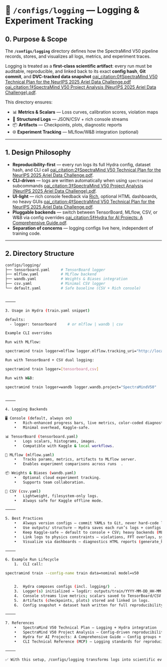# 📝 `/configs/logging` — Logging & Experiment Tracking

## 0. Purpose & Scope

The **`/configs/logging`** directory defines how the SpectraMind V50 pipeline records, stores, and visualizes all logs, metrics, and experiment traces.  

Logging is treated as a **first-class scientific artifact**: every run must be auditable, reproducible, and linked back to its exact **config hash**, **Git commit**, and **DVC-tracked data snapshot** [oai_citation:0‡SpectraMind V50 Technical Plan for the NeurIPS 2025 Ariel Data Challenge.pdf](file-service://file-6PdU5f5knreHjmSdSauj3w) [oai_citation:1‡SpectraMind V50 Project Analysis (NeurIPS 2025 Ariel Data Challenge).pdf](file-service://file-QRDy8Xn69XgxEjZgtZZ8FK).

This directory ensures:
- 📊 **Metrics & Scalars** — Loss curves, calibration scores, violation maps
- 📑 **Structured Logs** — JSON/CSV + rich console streams
- 📦 **Artifacts** — Checkpoints, plots, diagnostic reports
- 🌐 **Experiment Tracking** — MLflow/W&B integration (optional)

---

## 1. Design Philosophy

- **Reproducibility-first** — every run logs its full Hydra config, dataset hash, and CLI call [oai_citation:2‡SpectraMind V50 Technical Plan for the NeurIPS 2025 Ariel Data Challenge.pdf](file-service://file-6PdU5f5knreHjmSdSauj3w).
- **CLI-driven** — logs are written automatically when using `spectramind` subcommands [oai_citation:3‡SpectraMind V50 Project Analysis (NeurIPS 2025 Ariel Data Challenge).pdf](file-service://file-QRDy8Xn69XgxEjZgtZZ8FK).
- **UI-light** — rich console feedback via [Rich](https://github.com/Textualize/rich), optional HTML dashboards, no heavy GUIs [oai_citation:4‡SpectraMind V50 Technical Plan for the NeurIPS 2025 Ariel Data Challenge.pdf](file-service://file-6PdU5f5knreHjmSdSauj3w).
- **Pluggable backends** — switch between TensorBoard, MLflow, CSV, or W&B via config overrides [oai_citation:5‡Hydra for AI Projects: A Comprehensive Guide.pdf](file-service://file-MpHwv9Z1E3qqzGXaQ3agpL).
- **Separation of concerns** — logging configs live here, independent of training code.

---

## 2. Directory Structure

```bash
configs/logging/
├── tensorboard.yaml     # TensorBoard logger
├── mlflow.yaml          # MLflow backend
├── wandb.yaml           # Weights & Biases integration
├── csv.yaml             # Minimal CSV logger
└── default.yaml         # Safe baseline (CSV + Rich console)


⸻

3. Usage in Hydra (train.yaml snippet)

defaults:
  - logger: tensorboard     # or mlflow | wandb | csv

Example CLI overrides

Run with MLflow:

spectramind train logger=mlflow logger.mlflow.tracking_uri="http://localhost:5000"

Run with TensorBoard + CSV dual logging:

spectramind train logger=[tensorboard,csv]

Run with W&B:

spectramind train logger=wandb logger.wandb.project="SpectraMindV50"


⸻

4. Logging Backends

🖥️ Console (default, always on)
	•	Rich-enhanced progress bars, live metrics, color-coded diagnostics ￼.
	•	Minimal overhead, Kaggle-safe.

📊 TensorBoard (tensorboard.yaml)
	•	Logs scalars, histograms, images.
	•	Compatible with Kaggle & local workflows.

🧪 MLflow (mlflow.yaml)
	•	Tracks params, metrics, artifacts to MLflow server.
	•	Enables experiment comparisons across runs ￼.

📦 Weights & Biases (wandb.yaml)
	•	Optional cloud experiment tracking.
	•	Supports team collaboration.

📑 CSV (csv.yaml)
	•	Lightweight, filesystem-only logs.
	•	Always safe for Kaggle offline mode.

⸻

5. Best Practices
	•	Always version configs — commit YAMLs to Git, never hard-code logging in code ￼.
	•	Use outputs/ structure — Hydra saves each run’s logs + configs in timestamped folders.
	•	Keep Kaggle-safe — default to console + CSV; heavy backends (MLflow/W&B) only when external network access is available ￼.
	•	Link logs to physics constraints — violations, FFT overlays, symbolic rule scores should also be logged ￼ ￼.
	•	Visualize via dashboards — diagnostics HTML reports (generate_html_report.py) consume logs and metrics for interpretability ￼.

⸻

6. Example Run Lifecycle
	1.	CLI call:

spectramind train --config-name train data=nominal model=v50


	2.	Hydra composes configs (incl. logging/) ￼.
	3.	Logger(s) initialized → logdir: outputs/train/YYYY-MM-DD_HH-MM-SS/.
	4.	Console streams live metrics; scalars saved to TensorBoard/CSV.
	5.	Artifacts (checkpoints, plots) stored and linked in logs.
	6.	Config snapshot + dataset hash written for full reproducibility ￼.

⸻

7. References
	•	SpectraMind V50 Technical Plan — Logging + Hydra integration ￼
	•	SpectraMind V50 Project Analysis — Config-driven reproducibility ￼
	•	Hydra for AI Projects: A Comprehensive Guide — Config groups + logging ￼
	•	CLI Technical Reference (MCP) — Logging standards for reproducibility ￼

⸻

✅ With this setup, /configs/logging transforms logs into scientific evidence — every result is fully traceable, Kaggle-safe, and NASA-grade reproducible.
